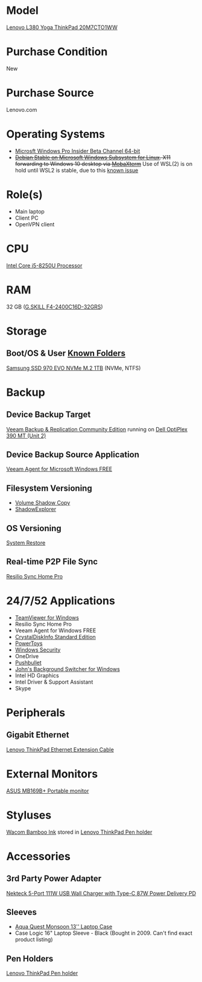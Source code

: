 # Model

[Lenovo L380 Yoga ThinkPad 20M7CTO1WW](https://pcsupport.lenovo.com/us/en/products/laptops-and-netbooks/thinkpad-l-series-laptops/thinkpad-l380-yoga-type-20m7-20m8/20m7/20m7cto1ww)

# Purchase Condition

New

# Purchase Source

Lenovo.com

# Operating Systems

* [Microsft Windows Pro Insider Beta Channel 64-bit](https://docs.microsoft.com/en-us/windows-insider/flight-hub/)
* ~~[Debian Stable on Microsoft Windows Subsystem for Linux](https://www.microsoft.com/en-us/p/debian/9msvkqc78pk6). X11 forwarding to Windows 10 desktop via [MobaXterm](https://mobaxterm.mobatek.net/)~~ Use of WSL(2) is on hold until WSL2 is stable, due to this [known issue](https://github.com/microsoft/WSL/issues/4103)

# Role(s)

* Main laptop
* Client PC
* OpenVPN client

# CPU

[Intel Core i5-8250U Processor](https://ark.intel.com/content/www/us/en/ark/products/124967/intel-core-i5-8250u-processor-6m-cache-up-to-3-40-ghz.html)

# RAM

32 GB ([G.SKILL F4-2400C16D-32GRS](http://www.gskill.com/product/2/197/1540867214/F4-2400C16D-32GRSRipjaws-DDR4-SO-DIMMDDR4-2400MHz-CL16-16-16-1.20V32GB-(2x16GB)))

# Storage

## Boot/OS & User [Known Folders](https://docs.microsoft.com/en-us/windows/win32/shell/known-folders)

[Samsung SSD 970 EVO NVMe M.2 1TB](https://www.samsung.com/us/computing/memory-storage/solid-state-drives/ssd-970-evo-nvme-m-2-1tb-mz-v7e1t0bw/) (NVMe, NTFS)

# Backup

## Device Backup Target 

[Veeam Backup & Replication Community Edition](https://www.veeam.com/virtual-machine-backup-solution-free.html) running on [Dell OptiPlex 390 MT (Unit 2)](https://github.com/jdrch/Hardware/blob/master/Dell%20OptiPlex%20390-1%20MT.md)

## Device Backup Source Application

[Veeam Agent for Microsoft Windows FREE](https://www.veeam.com/windows-endpoint-server-backup-free.html)

## Filesystem Versioning

* [Volume Shadow Copy](https://docs.microsoft.com/en-us/windows/win32/vss/volume-shadow-copy-service-overview)
* [ShadowExplorer](https://www.shadowexplorer.com/)

## OS Versioning

[System Restore](https://docs.microsoft.com/en-us/windows/win32/sr/system-restore-reference)

## Real-time P2P File Sync

[Resilio Sync Home Pro](https://www.resilio.com/individuals/)

# 24/7/52 Applications

* [TeamViewer for Windows](https://www.teamviewer.com/en-us/download/windows/)
* Resilio Sync Home Pro
* Veeam Agent for Windows FREE
* [CrystalDiskInfo Standard Edition](https://crystalmark.info/en/software/crystaldiskinfo/)
* [PowerToys](https://github.com/microsoft/PowerToys)
* [Windows Security](https://www.microsoft.com/en-us/windows/comprehensive-security)
* OneDrive
* [Pushbullet](https://www.pushbullet.com/)
* [John's Background Switcher for Windows](https://johnsad.ventures/software/backgroundswitcher/)
* Intel HD Graphics
* Intel Driver & Support Assistant
* Skype

# Peripherals

## Gigabit Ethernet

[Lenovo ThinkPad Ethernet Extension Cable](https://www.lenovo.com/ca/en/accessories-and-monitors/cables-and-adapters/adapters/CABLE-BO-TP-Ethernet-Ext-Cable/p/4X90F84315)

# External Monitors

[ASUS MB169B+ Portable monitor](https://github.com/jdrch/Hardware/blob/master/Monitors.md#connected-devices-not-24752)

# Styluses

[Wacom Bamboo Ink](https://www.wacom.com/en-us/products/stylus/bamboo-ink) stored in [Lenovo ThinkPad Pen holder](https://github.com/jdrch/Hardware/blob/master/Lenovo%20L380%20Yoga%20ThinkPad%2020M7CTO1WW.md#pen-holders)

# Accessories

## 3rd Party Power Adapter

[Nekteck 5-Port 111W USB Wall Charger with Type-C 87W Power Delivery PD](https://www.nekteck.com/product/usb-if-certified-usb-c-charger-nekteck-5-port-111w-usb-wall-charger-with-type-c-87w-power-delivery-pd-charger-station-compatible-with-2017-macbook-pro-pixel-32xl-galaxy-s9-plus-ipad-pro-2018/)

## Sleeves

* [Aqua Quest Monsoon 13'' Laptop Case](http://aquaquestwaterproof.com/products/monsoon-13-laptop-case?variant=12446152360034)
* Case Logic 16" Laptop Sleeve - Black (Bought in 2009. Can't find exact product listing)

## Pen Holders

[Lenovo ThinkPad Pen holder](https://www.lenovo.com/us/en/accessories-and-monitors/pens-and-supplies/pen-holders/TAB-ACC-BO-ThinkPad-USB-Pen-Holder/p/4X80J67430)
